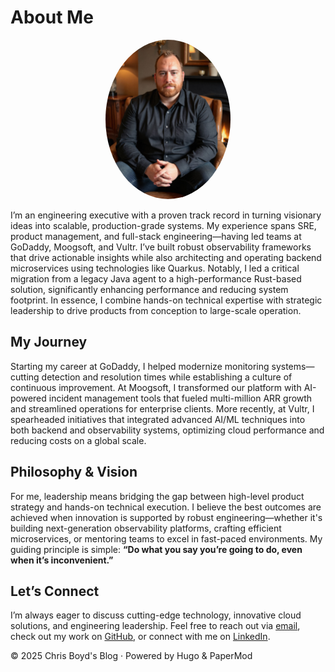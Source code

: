 # About Me

<div style="text-align: center;">
  <img src="static/images/photo-037.jpg" alt="Chris Boyd" style="max-width: 200px; border-radius: 50%;">
</div>

I’m an engineering executive with a proven track record in turning visionary ideas into scalable, production-grade systems. My experience spans SRE, product management, and full-stack engineering—having led teams at GoDaddy, Moogsoft, and Vultr. I’ve built robust observability frameworks that drive actionable insights while also architecting and operating backend microservices using technologies like Quarkus. Notably, I led a critical migration from a legacy Java agent to a high-performance Rust-based solution, significantly enhancing performance and reducing system footprint. In essence, I combine hands-on technical expertise with strategic leadership to drive products from conception to large-scale operation.

## My Journey

Starting my career at GoDaddy, I helped modernize monitoring systems—cutting detection and resolution times while establishing a culture of continuous improvement. At Moogsoft, I transformed our platform with AI-powered incident management tools that fueled multi-million ARR growth and streamlined operations for enterprise clients. More recently, at Vultr, I spearheaded initiatives that integrated advanced AI/ML techniques into both backend and observability systems, optimizing cloud performance and reducing costs on a global scale.

## Philosophy & Vision

For me, leadership means bridging the gap between high-level product strategy and hands-on technical execution. I believe the best outcomes are achieved when innovation is supported by robust engineering—whether it's building next-generation observability platforms, crafting efficient microservices, or mentoring teams to excel in fast-paced environments. My guiding principle is simple: **“Do what you say you’re going to do, even when it’s inconvenient.”**

## Let’s Connect

I’m always eager to discuss cutting-edge technology, innovative cloud solutions, and engineering leadership. Feel free to reach out via [email](mailto:chrisboyd@gmail.com), check out my work on [GitHub](https://github.com/kojikeneda), or connect with me on [LinkedIn](https://www.linkedin.com/in/chris-boyd-365b2220/).

© 2025 Chris Boyd's Blog · Powered by Hugo & PaperMod